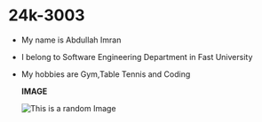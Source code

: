 # 24k-3003
- My name is Abdullah Imran
- I belong to Software Engineering Department in Fast University
- My hobbies are Gym,Table Tennis and Coding

  **IMAGE**



  ![ This is a random Image](https://img.freepik.com/premium-vector/abdullah-name-arabic-diwani-calligraphy_587453-847.jpg )
